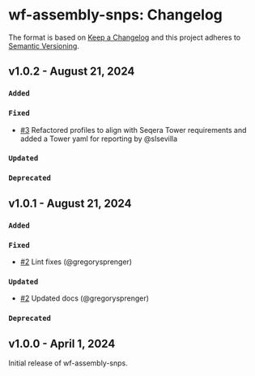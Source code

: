 # wf-assembly-snps: Changelog

The format is based on [Keep a Changelog](https://keepachangelog.com/en/1.0.0/)
and this project adheres to [Semantic Versioning](https://semver.org/spec/v2.0.0.html).

## v1.0.2 - August 21, 2024

### `Added`

### `Fixed`
- [#3](https://github.com/bacterial-genomics/wf-assembly-snps/pull/3) Refactored profiles to align with Seqera Tower requirements and added a Tower yaml for reporting by @slsevilla

### `Updated`

### `Deprecated`

## v1.0.1 - August 21, 2024
### `Added`

### `Fixed`
- [#2](https://github.com/bacterial-genomics/wf-assembly-snps/pull/2) Lint fixes (@gregorysprenger)

### `Updated`
- [#2](https://github.com/bacterial-genomics/wf-assembly-snps/pull/2) Updated docs (@gregorysprenger)

### `Deprecated`

## v1.0.0 - April 1, 2024

Initial release of wf-assembly-snps.
